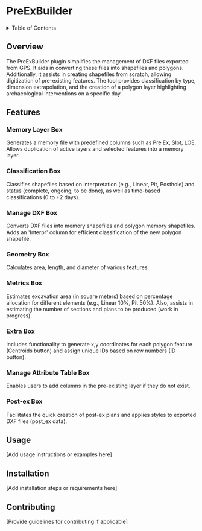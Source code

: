 # PreExBuilder
<details>
<summary>Table of Contents</summary>

- [Overview](#overview)
- [Features](#features)
  - [Memory Layer Box](#memory-layer-box)
  - [Classification Box](#classification-box)
  - [Manage DXF Box](#manage-dxf-box)
  - [Geometry Box](#geometry-box)
  - [Metrics Box](#metrics-box)
  - [Extra Box](#extra-box)
  - [Manage Attribute Table Box](#manage-attribute-table-box)
  - [Post-ex Box](#post-ex-box)
- [Usage](#usage)
- [Installation](#installation)
- [Contributing](#contributing)
- [License](#license)

</details>

## Overview

The PreExBuilder plugin simplifies the management of DXF files exported from GPS. It aids in converting these files into shapefiles and polygons. Additionally, it assists in creating shapefiles from scratch, allowing digitization of pre-existing features. The tool provides classification by type, dimension extrapolation, and the creation of a polygon layer highlighting archaeological interventions on a specific day.

## Features

### Memory Layer Box

Generates a memory file with predefined columns such as Pre Ex, Slot, LOE. Allows duplication of active layers and selected features into a memory layer.

### Classification Box

Classifies shapefiles based on interpretation (e.g., Linear, Pit, Posthole) and status (complete, ongoing, to be done), as well as time-based classifications (0 to +2 days).

### Manage DXF Box

Converts DXF files into memory shapefiles and polygon memory shapefiles. Adds an 'Interpr' column for efficient classification of the new polygon shapefile.

### Geometry Box

Calculates area, length, and diameter of various features.

### Metrics Box

Estimates excavation area (in square meters) based on percentage allocation for different elements (e.g., Linear 10%, Pit 50%). Also, assists in estimating the number of sections and plans to be produced (work in progress).

### Extra Box

Includes functionality to generate x,y coordinates for each polygon feature (Centroids button) and assign unique IDs based on row numbers (ID button).

### Manage Attribute Table Box

Enables users to add columns in the pre-existing layer if they do not exist.

### Post-ex Box

Facilitates the quick creation of post-ex plans and applies styles to exported DXF files (post_ex data).

## Usage

[Add usage instructions or examples here]

## Installation

[Add installation steps or requirements here]

## Contributing

[Provide guidelines for contributing if applicable]
